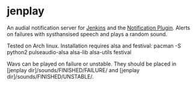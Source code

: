 jenplay
=======

An audial notification server for [Jenkins](http://jenkins-ci.org/) and the [Notification Plugin](https://wiki.jenkins-ci.org/display/JENKINS/Notification+Plugin). Alerts on failures with systhansised speech and plays a random sound.

Tested on Arch linux. Installation requires alsa and festival:
pacman -S python2 pulseaudio-alsa alsa-lib alsa-utils festival

Wavs can be played on failure or unstable. They should be placed in [jenplay dir]/sounds/FINISHED/FAILURE/ and [jenplay dir]/sounds/FINISHED/UNSTABLE/.